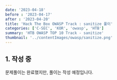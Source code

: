 ```yaml
---
date: '2023-04-18'
before : '2023-04-17'
after : '2023-04-20'
title: 'Hack The Box OWASP Track : sanitize 풀이'
categories: ['C-SEC', 'KOR', 'owasp', 'HTB']
summary: 'HTB OWASP TOP 10 Track - sanitize'
thumbnail: '../contentImages/owasp/sanitize.png'
---
```


## 1. 작성 중

문제풀이는 완료했지만, 풀이는 작성 예정입니다.